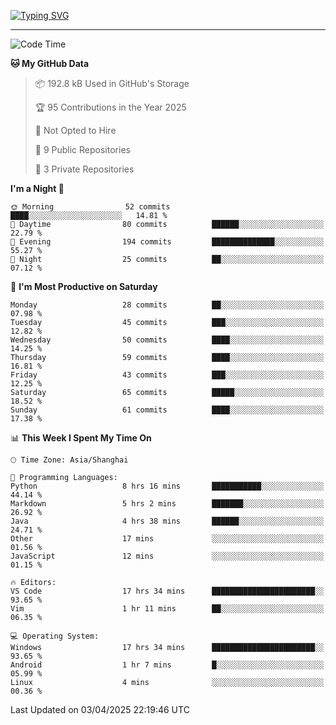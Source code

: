 <a href="https://git.io/typing-svg"><img src="https://readme-typing-svg.demolab.com?font=Jersey+10&size=33&pause=1000&color=0077B8&vCenter=true&width=429&height=46&lines=HaDDer+BetTEr+fAster+stronger" alt="Typing SVG" /></a>

---

<!--START_SECTION:waka-->
![Code Time](http://img.shields.io/badge/Code%20Time-272%20hrs%2025%20mins-blue)

**🐱 My GitHub Data** 

> 📦 192.8 kB Used in GitHub's Storage 
 > 
> 🏆 95 Contributions in the Year 2025
 > 
> 🚫 Not Opted to Hire
 > 
> 📜 9 Public Repositories 
 > 
> 🔑 3 Private Repositories 
 > 
**I'm a Night 🦉** 

```text
🌞 Morning                52 commits          ████░░░░░░░░░░░░░░░░░░░░░   14.81 % 
🌆 Daytime                80 commits          ██████░░░░░░░░░░░░░░░░░░░   22.79 % 
🌃 Evening                194 commits         ██████████████░░░░░░░░░░░   55.27 % 
🌙 Night                  25 commits          ██░░░░░░░░░░░░░░░░░░░░░░░   07.12 % 
```
📅 **I'm Most Productive on Saturday** 

```text
Monday                   28 commits          ██░░░░░░░░░░░░░░░░░░░░░░░   07.98 % 
Tuesday                  45 commits          ███░░░░░░░░░░░░░░░░░░░░░░   12.82 % 
Wednesday                50 commits          ████░░░░░░░░░░░░░░░░░░░░░   14.25 % 
Thursday                 59 commits          ████░░░░░░░░░░░░░░░░░░░░░   16.81 % 
Friday                   43 commits          ███░░░░░░░░░░░░░░░░░░░░░░   12.25 % 
Saturday                 65 commits          █████░░░░░░░░░░░░░░░░░░░░   18.52 % 
Sunday                   61 commits          ████░░░░░░░░░░░░░░░░░░░░░   17.38 % 
```


📊 **This Week I Spent My Time On** 

```text
🕑︎ Time Zone: Asia/Shanghai

💬 Programming Languages: 
Python                   8 hrs 16 mins       ███████████░░░░░░░░░░░░░░   44.14 % 
Markdown                 5 hrs 2 mins        ███████░░░░░░░░░░░░░░░░░░   26.92 % 
Java                     4 hrs 38 mins       ██████░░░░░░░░░░░░░░░░░░░   24.71 % 
Other                    17 mins             ░░░░░░░░░░░░░░░░░░░░░░░░░   01.56 % 
JavaScript               12 mins             ░░░░░░░░░░░░░░░░░░░░░░░░░   01.15 % 

🔥 Editors: 
VS Code                  17 hrs 34 mins      ███████████████████████░░   93.65 % 
Vim                      1 hr 11 mins        ██░░░░░░░░░░░░░░░░░░░░░░░   06.35 % 

💻 Operating System: 
Windows                  17 hrs 34 mins      ███████████████████████░░   93.65 % 
Android                  1 hr 7 mins         █░░░░░░░░░░░░░░░░░░░░░░░░   05.99 % 
Linux                    4 mins              ░░░░░░░░░░░░░░░░░░░░░░░░░   00.36 % 
```


 Last Updated on 03/04/2025 22:19:46 UTC
<!--END_SECTION:waka-->
